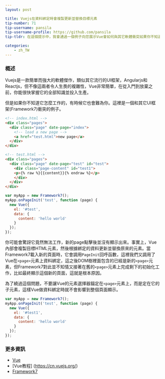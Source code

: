 ```yaml
---
layout: post

title: Vuejs在資料綁定時會複製更新並替換目標元素
tip-number: 71
tip-username: pansila
tip-username-profile: https://github.com/pansila
tip-tldr: 在這個提示中，我會通過一個例子向您展示Vue會如何與其它軟體衝突如果你不知道這一點。

categories:
    - zh_TW
---
```


### 概述

Vuejs是一款簡單而強大的軟體傑作，類似其它流行的UI框架，Angularjs和Reactjs，但不像這兩者令人生畏的複雜性，Vue非常簡單，在從入門到放棄之前，你能很快掌握它的全部知識並投入生產。

但是如果你不知道它怎麼工作的，有時候它也會難為你。這裡是一個和其它UI框架(Framework7)衝突的例子。

```html
<!-- index.html -->
<div class="pages">
  <div class="page" date-page="index">
    <!-- load a new page -->
    <a href="test.html">new page</a>
  </div>
</div>

<!-- test.html -->
<div class="pages">
  <div class="page" date-page="test" id="test">
    <div class="page-content" id="test1">
    <p>{% raw %}{{content}}{% endraw %}</p>
    </div>
  </div>
</div>
```

```js
var myApp = new Framework7();
myApp.onPageInit('test', function (page) {
  new Vue({
    el: '#test',
    data: {
      content: 'hello world'
    }
  });
});
```

你可能會驚訝它竟然無法工作，新的page點擊後並沒有顯示出來。事實上，Vue內部會複製目標HTML元素，然後根據綁定的資料更新並替換原來的元素。當Framework7載入新的頁面時，它會調用`PageInit`回呼函數，這裡我們又調用了Vue在`<page>`元素上資料綁定，這之後DOM樹裡面包含的已經是新的`<page>`元素，但Framework7對此並不知情又接著在舊的`<page>`元素上完成剩下的初始化工作，比如最終顯示這個新的頁面，這就是根本原因。

為了繞過這個問題，不要讓Vue的元素選擇器錨定在`<page>`元素上，而是定在它的子元素，這樣Vue做資料綁定時就不會影響到整個頁面顯示。

```js
var myApp = new Framework7();
myApp.onPageInit('test', function (page) {
  new Vue({
    el: '#test1',
    data: {
      content: 'hello world'
    }
  });
});
```

### 更多資訊

- [Vue](https://github.com/Vuejs/Vue)
- [Vue教程] (https://cn.vuejs.org/)
- [Framework7](https://framework7.io/)

